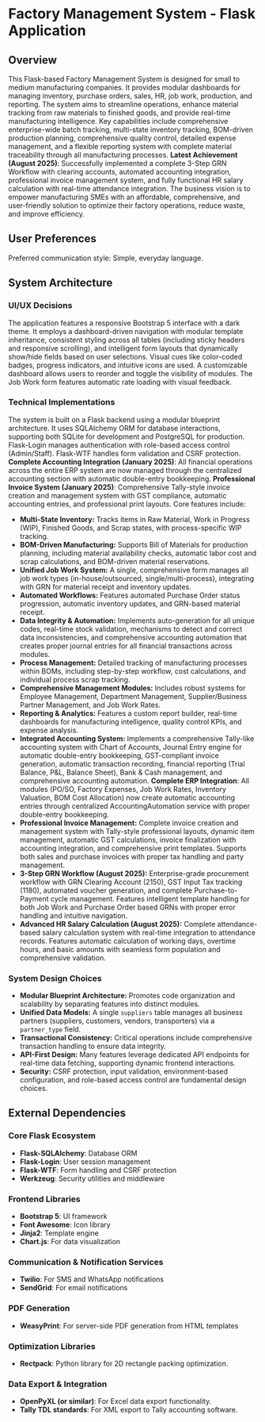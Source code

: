 # Factory Management System - Flask Application

## Overview
This Flask-based Factory Management System is designed for small to medium manufacturing companies. It provides modular dashboards for managing inventory, purchase orders, sales, HR, job work, production, and reporting. The system aims to streamline operations, enhance material tracking from raw materials to finished goods, and provide real-time manufacturing intelligence. Key capabilities include comprehensive enterprise-wide batch tracking, multi-state inventory tracking, BOM-driven production planning, comprehensive quality control, detailed expense management, and a flexible reporting system with complete material traceability through all manufacturing processes. **Latest Achievement (August 2025)**: Successfully implemented a complete 3-Step GRN Workflow with clearing accounts, automated accounting integration, professional invoice management system, and fully functional HR salary calculation with real-time attendance integration. The business vision is to empower manufacturing SMEs with an affordable, comprehensive, and user-friendly solution to optimize their factory operations, reduce waste, and improve efficiency.

## User Preferences
Preferred communication style: Simple, everyday language.

## System Architecture

### UI/UX Decisions
The application features a responsive Bootstrap 5 interface with a dark theme. It employs a dashboard-driven navigation with modular template inheritance, consistent styling across all tables (including sticky headers and responsive scrolling), and intelligent form layouts that dynamically show/hide fields based on user selections. Visual cues like color-coded badges, progress indicators, and intuitive icons are used. A customizable dashboard allows users to reorder and toggle the visibility of modules. The Job Work form features automatic rate loading with visual feedback.

### Technical Implementations
The system is built on a Flask backend using a modular blueprint architecture. It uses SQLAlchemy ORM for database interactions, supporting both SQLite for development and PostgreSQL for production. Flask-Login manages authentication with role-based access control (Admin/Staff). Flask-WTF handles form validation and CSRF protection. **Complete Accounting Integration (January 2025)**: All financial operations across the entire ERP system are now managed through the centralized accounting section with automatic double-entry bookkeeping. **Professional Invoice System (January 2025)**: Comprehensive Tally-style invoice creation and management system with GST compliance, automatic accounting entries, and professional print layouts. Core features include:
- **Multi-State Inventory:** Tracks items in Raw Material, Work in Progress (WIP), Finished Goods, and Scrap states, with process-specific WIP tracking.
- **BOM-Driven Manufacturing:** Supports Bill of Materials for production planning, including material availability checks, automatic labor cost and scrap calculations, and BOM-driven material reservations.
- **Unified Job Work System:** A single, comprehensive form manages all job work types (in-house/outsourced, single/multi-process), integrating with GRN for material receipt and inventory updates.
- **Automated Workflows:** Features automated Purchase Order status progression, automatic inventory updates, and GRN-based material receipt.
- **Data Integrity & Automation:** Implements auto-generation for all unique codes, real-time stock validation, mechanisms to detect and correct data inconsistencies, and comprehensive accounting automation that creates proper journal entries for all financial transactions across modules.
- **Process Management:** Detailed tracking of manufacturing processes within BOMs, including step-by-step workflow, cost calculations, and individual process scrap tracking.
- **Comprehensive Management Modules:** Includes robust systems for Employee Management, Department Management, Supplier/Business Partner Management, and Job Work Rates.
- **Reporting & Analytics:** Features a custom report builder, real-time dashboards for manufacturing intelligence, quality control KPIs, and expense analysis.
- **Integrated Accounting System:** Implements a comprehensive Tally-like accounting system with Chart of Accounts, Journal Entry engine for automatic double-entry bookkeeping, GST-compliant invoice generation, automatic transaction recording, financial reporting (Trial Balance, P&L, Balance Sheet), Bank & Cash management, and comprehensive accounting automation. **Complete ERP Integration**: All modules (PO/SO, Factory Expenses, Job Work Rates, Inventory Valuation, BOM Cost Allocation) now create automatic accounting entries through centralized AccountingAutomation service with proper double-entry bookkeeping.
- **Professional Invoice Management:** Complete invoice creation and management system with Tally-style professional layouts, dynamic item management, automatic GST calculations, invoice finalization with accounting integration, and comprehensive print templates. Supports both sales and purchase invoices with proper tax handling and party management.
- **3-Step GRN Workflow (August 2025):** Enterprise-grade procurement workflow with GRN Clearing Account (2150), GST Input Tax tracking (1180), automated voucher generation, and complete Purchase-to-Payment cycle management. Features intelligent template handling for both Job Work and Purchase Order based GRNs with proper error handling and intuitive navigation.
- **Advanced HR Salary Calculation (August 2025):** Complete attendance-based salary calculation system with real-time integration to attendance records. Features automatic calculation of working days, overtime hours, and basic amounts with seamless form population and comprehensive validation.

### System Design Choices
- **Modular Blueprint Architecture:** Promotes code organization and scalability by separating features into distinct modules.
- **Unified Data Models:** A single `suppliers` table manages all business partners (suppliers, customers, vendors, transporters) via a `partner_type` field.
- **Transactional Consistency:** Critical operations include comprehensive transaction handling to ensure data integrity.
- **API-First Design:** Many features leverage dedicated API endpoints for real-time data fetching, supporting dynamic frontend interactions.
- **Security:** CSRF protection, input validation, environment-based configuration, and role-based access control are fundamental design choices.

## External Dependencies

### Core Flask Ecosystem
- **Flask-SQLAlchemy**: Database ORM
- **Flask-Login**: User session management
- **Flask-WTF**: Form handling and CSRF protection
- **Werkzeug**: Security utilities and middleware

### Frontend Libraries
- **Bootstrap 5**: UI framework
- **Font Awesome**: Icon library
- **Jinja2**: Template engine
- **Chart.js**: For data visualization

### Communication & Notification Services
- **Twilio**: For SMS and WhatsApp notifications
- **SendGrid**: For email notifications

### PDF Generation
- **WeasyPrint**: For server-side PDF generation from HTML templates

### Optimization Libraries
- **Rectpack**: Python library for 2D rectangle packing optimization.

### Data Export & Integration
- **OpenPyXL (or similar)**: For Excel data export functionality.
- **Tally TDL standards**: For XML export to Tally accounting software.